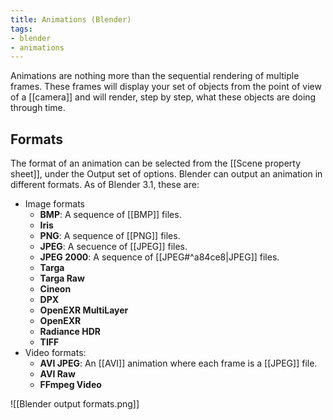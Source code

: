 ```yaml
---
title: Animations (Blender)
tags:
- blender
- animations
---
```


Animations are nothing more than the sequential rendering of multiple frames. These frames will display your set of objects from the point of view of a [[camera]] and will render, step by step, what these objects are doing through time.

## Formats
The format of an animation can be selected from the [[Scene property sheet]], under the Output set of options. Blender can output an animation in different formats. As of Blender 3.1, these are:

- Image formats
	- **BMP**: A sequence of [[BMP]] files.
	- **Iris**
	- **PNG**: A sequence of [[PNG]] files.
	- **JPEG**: A secuence of [[JPEG]] files.
	- **JPEG 2000**: A sequence of [[JPEG#^a84ce8|JPEG]] files.
	- **Targa**
	- **Targa Raw**
	- **Cineon**
	- **DPX**
	- **OpenEXR MultiLayer**
	- **OpenEXR**
	- **Radiance HDR**
	- **TIFF**
- Video formats:
	- **AVI JPEG**: An [[AVI]] animation where each frame is a [[JPEG]] file.
	- **AVI Raw**
	- **FFmpeg Video**

![[Blender output formats.png]]